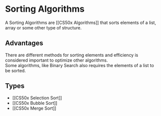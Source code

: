 # Sorting Algorithms
A Sorting Algorithms are [[CS50x Algorithms]] that sorts elements of a list, array or some other type of structure.  

## Advantages
There are different methods for sorting elements and efficiency is considered important to optimize other algorithms.  
Some algorithms, like Binary Search also requires the elements of a list to be sorted.

## Types 
- [[CS50x Selection Sort]]
- [[CS50x Bubble Sort]]
- [[CS50x Merge Sort]]
